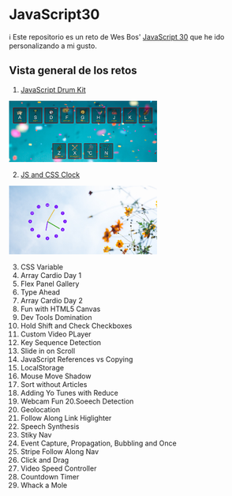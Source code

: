 # JavaScript30

ℹ️ Este repositorio es un reto de Wes Bos' [JavaScript 30](https://javascript30.com/) que he ido personalizando a mi gusto.

## Vista general de los retos

1. [JavaScript Drum Kit](https://github.com/mercarf/JavaScript30/tree/main/01-DrumKit)

<img src="./01-DrumKit/infoReadme/vista-general.PNG" width="300px">

2. [JS and CSS Clock](https://github.com/mercarf/JavaScript30/tree/main/02-Clockt)

<img src="./02-Clock/infoReadme/imgClock.PNG" width="300px">

3. CSS Variable
4. Array Cardio Day 1
5. Flex Panel Gallery
6. Type Ahead
7. Array Cardio Day 2
8. Fun with HTML5 Canvas
9. Dev Tools Domination
10. Hold Shift and Check Checkboxes
11. Custom Video PLayer
12. Key Sequence Detection
13. Slide in on Scroll
14. JavaScript References vs Copying
15. LocalStorage
16. Mouse Move Shadow
17. Sort without Articles
18. Adding Yo Tunes with Reduce
19. Webcam Fun
20.Soeech Detection
21. Geolocation
22. Follow Along Link Higlighter
23. Speech Synthesis
24. Stiky Nav
25. Event Capture, Propagation, Bubbling and Once
26. Stripe Follow Along Nav
27. Click and Drag
28. Video Speed Controller
29. Countdown Timer
30. Whack a Mole
